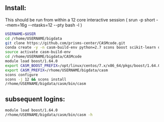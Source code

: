 ## Install:
This should be run from within a 12 core interactive session ( srun -p short --mem=16g --ntasks=12 --pty bash -l )

```bash
USERNAME=$USER
cd /rhome/USERNAME/bigdata
git clone https://github.com/prisms-center/CASMcode.git
conda create -y -n casm-build-env python=2.7 scons boost scikit-learn deap pandas
source activate casm-build-env
cd /rhome/USERNAME/bigdata/CASMcode
module load boost/1.64.0
export CASM_BOOST_PREFIX=/opt/linux/centos/7.x/x86_64/pkgs/boost/1.64.0/
export CASM_PREFIX=/rhome/USERNAME/bigdata/casm
scons configure
scons -j 12 && scons install
/rhome/USERNAME/bigdata/casm/bin/casm
```


## subsequent logins:

```bash
module load boost/1.64.0
/rhome/USERNAME/bigdata/casm/bin/casm -h
```
